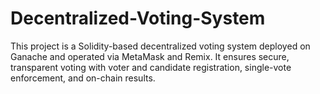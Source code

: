# Decentralized-Voting-System
This project is a Solidity-based decentralized voting system deployed on Ganache and operated via MetaMask and Remix. It ensures secure, transparent voting with voter and candidate registration, single-vote enforcement, and on-chain results.
